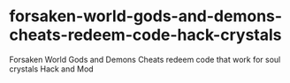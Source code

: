 # forsaken-world-gods-and-demons-cheats-redeem-code-hack-crystals
Forsaken World Gods and Demons Cheats redeem code that work for soul crystals Hack and Mod
